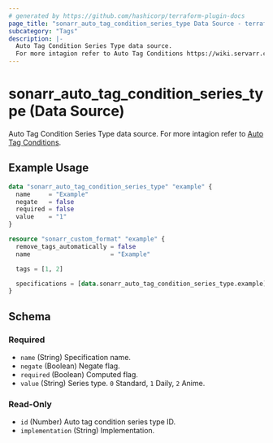 ```yaml
---
# generated by https://github.com/hashicorp/terraform-plugin-docs
page_title: "sonarr_auto_tag_condition_series_type Data Source - terraform-provider-sonarr"
subcategory: "Tags"
description: |-
  Auto Tag Condition Series Type data source.
  For more intagion refer to Auto Tag Conditions https://wiki.servarr.com/sonarr/settings#conditions.
---
```


# sonarr_auto_tag_condition_series_type (Data Source)

<!-- subcategory:Tags -->
 Auto Tag Condition Series Type data source.
For more intagion refer to [Auto Tag Conditions](https://wiki.servarr.com/sonarr/settings#conditions).

## Example Usage

```terraform
data "sonarr_auto_tag_condition_series_type" "example" {
  name     = "Example"
  negate   = false
  required = false
  value    = "1"
}

resource "sonarr_custom_format" "example" {
  remove_tags_automatically = false
  name                      = "Example"

  tags = [1, 2]

  specifications = [data.sonarr_auto_tag_condition_series_type.example]
}
```

<!-- schema generated by tfplugindocs -->
## Schema

### Required

- `name` (String) Specification name.
- `negate` (Boolean) Negate flag.
- `required` (Boolean) Computed flag.
- `value` (String) Series type. `0` Standard, `1` Daily, `2` Anime.

### Read-Only

- `id` (Number) Auto tag condition series type ID.
- `implementation` (String) Implementation.
